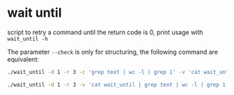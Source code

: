 # wait until

script to retry a command until the return code is 0, print usage with `wait_until -h`

The parameter `--check` is only for structuring, the following command are equivalent:

```bash
./wait_until -d 1 -r 3 -c 'grep text | wc -l | grep 1' -v 'cat wait_until'
```

```bash
./wait_until -d 1 -r 3 -v 'cat wait_until | grep text | wc -l | grep 1'
```
